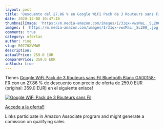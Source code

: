 ```yaml
---
layout: post
title: 'Descuento del 27.86 % en Google WiFi Pack de 3 Routeurs sans Fil '
date: 2020-12-08 10:47:10
thumbnailImage: 'https://m.media-amazon.com/images/I/31qx-vwsMaL._SL200_.jpg'
images: [ 'https://m.media-amazon.com/images/I/31qx-vwsMaL._SL200_.jpg' ]
comments: true
category: ofertas
author: ring
slug: B0776XVMWM
description:
actualPrice: 259.0 EUR
comparePrice: 359.0 EUR
inStock: true
---
```


Tienes [Google WiFi Pack de 3 Routeurs sans Fil Bluetooth Blanc GA00158-FR](https://www.amazon.fr/dp/B0776XVMWM/?tag=tolees0d-21) con un 27.86 % de descuento con precio de oferta de 259.0 EUR (original: 359.0 EUR) en el siguiente enlace!

[![Google WiFi Pack de 3 Routeurs sans Fil ](https://m.media-amazon.com/images/I/31qx-vwsMaL._SL200_.jpg)](https://www.amazon.fr/dp/B0776XVMWM/?tag=tolees0d-21)

[Accede a la oferta!!](https://www.amazon.fr/dp/B0776XVMWM/?tag=tolees0d-21)

Links participate in Amazon Associate program and might generate a comission on qualifying sales


